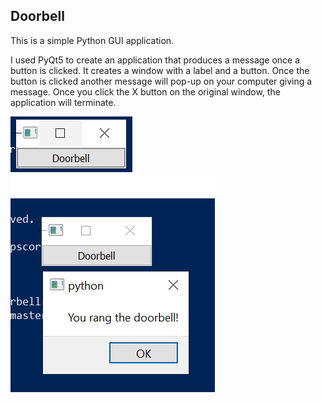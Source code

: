 ## Doorbell
This is a simple Python GUI application.

I used PyQt5 to create an application that produces a message once a button is clicked. It creates a window with a label
and a button. Once the button is clicked another message will pop-up on your computer giving a message. Once you click the
X button on the original window, the application will terminate.

![Image Couldn't Load](doorbell-1.PNG)
![Image Couldn't Load](doorbell-2.PNG)
